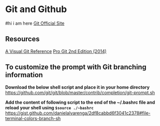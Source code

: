 # Git and Github

#hi i am here
[Git Official Site](https://www.git-scm.com/)

## Resources
[A Visual Git Reference](https://marklodato.github.io/visual-git-guide/index-en.html)
[Pro Git 2nd Edition (2014)](https://git-scm.com/book/en/v2)

## To customize the prompt with Git branching information
**Download the below shell script and place it in your home directory**  
https://github.com/git/git/blob/master/contrib/completion/git-prompt.sh

**Add the content of following script to the end of the ~/.bashrc file and reload your shell using ``$source ./~bashrc``**  
https://gist.github.com/danielalvarenga/2df8cabbd6f3041c2378#file-terminal-colors-branch-sh

